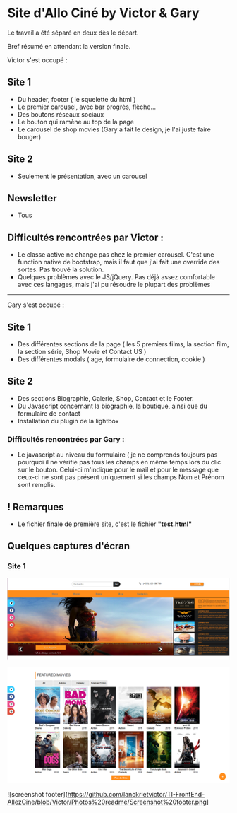 # Site d'Allo Ciné by Victor & Gary

Le travail a été séparé en deux dès le départ.

Bref résumé en attendant la version finale.

Victor s'est occupé :

## Site 1

- Du header, footer ( le squelette du html )
- Le premier carousel, avec bar progrès, flèche...
- Des boutons réseaux sociaux 
- Le bouton qui ramène au top de la page
- Le carousel de shop movies (Gary a fait le design, je l'ai juste faire bouger)

## Site 2

- Seulement le présentation, avec un carousel

## Newsletter

- Tous

## Difficultés rencontrées par Victor :

- Le classe active ne change pas chez le premier carousel. C'est une function native de bootstrap, mais il faut que j'ai fait une override des sortes. Pas trouvé la solution.
- Quelques problèmes avec le JS/jQuery. Pas déjà assez comfortable avec ces langages, mais j'ai pu résoudre le plupart des problèmes

-------------------------------------------------------

Gary s'est occupé : 
## Site 1
- Des différentes sections de la page ( les 5 premiers films, la section film, la section série, Shop Movie et Contact US )
- Des différentes modals ( age, formulaire de connection, cookie )

## Site 2
- Des sections Biographie, Galerie, Shop, Contact et le Footer.
- Du Javascript concernant la biographie, la boutique, ainsi que du formulaire de contact
- Installation du plugin de la lightbox


### Difficultés rencontrées par Gary :

- Le javascript au niveau du formulaire ( je ne comprends toujours pas pourquoi il ne vérifie pas tous les champs en même temps lors du clic sur le bouton. Celui-ci m'indique pour le mail et pour le message que ceux-ci ne sont pas présent uniquement si les champs Nom et Prénom sont remplis.


## ! Remarques

- Le fichier finale de première site, c'est le fichier **"test.html"**


## Quelques captures d'écran

### Site 1

![header + slider site 1](https://github.com/lanckrietvictor/TI-FrontEnd-AllezCine/blob/Victor/Photos%20readme/Screenshot%20carousel.png)

![example of movie display](https://github.com/lanckrietvictor/TI-FrontEnd-AllezCine/blob/Victor/Photos%20readme/Movie%20examples.png)

![screenshot footer](https://github.com/lanckrietvictor/TI-FrontEnd-AllezCine/blob/Victor/Photos%20readme/Screenshot%20footer.png]
